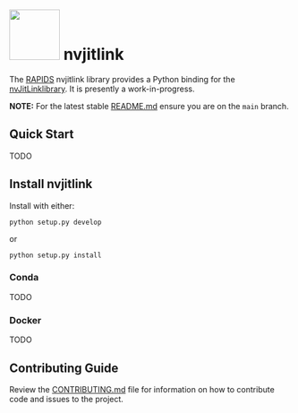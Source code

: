 # <div align="left"><img src="https://rapids.ai/assets/images/rapids_logo.png" width="90px"/>&nbsp;nvjitlink</div>

The [RAPIDS](https://rapids.ai) nvjitlink library provides a Python binding for the 
[nvJitLinklibrary](https://docs.nvidia.com/cuda/nvJitLink/index.html). It is presently a
work-in-progress.

**NOTE:** For the latest stable [README.md](https://github.com/rapidsai/nvjitlink/blob/main/README.md) ensure you are on the `main` branch.

## Quick Start
TODO

## Install nvjitlink
Install with either:

```
python setup.py develop
```

or

```
python setup.py install
```

### Conda
TODO

### Docker
TODO

## Contributing Guide

Review the [CONTRIBUTING.md](https://github.com/rapidsai/nvjitlink/blob/main/CONTRIBUTING.md) file for information on how to contribute code and issues to the project.
